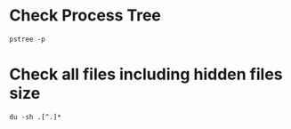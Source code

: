 # Check Process Tree
```pstree -p```

# Check all files including hidden files size
```du -sh .[^.]*```
